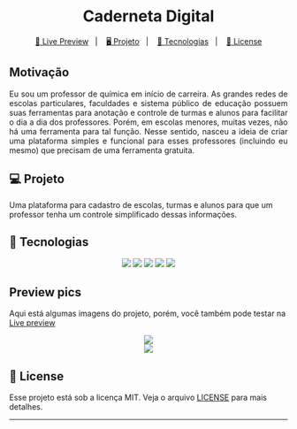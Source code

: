 <h1 align="center">
  Caderneta Digital
</h1>

<p align="center">
  <a href="https://caderneta-digital.vercel.app/">🔗 Live Preview</a>&nbsp;&nbsp;&nbsp;|&nbsp;&nbsp;&nbsp;
  <a href="#-projeto">🖥️ Projeto</a>&nbsp;&nbsp;&nbsp;|&nbsp;&nbsp;&nbsp;
  <a href="#-tecnologias">🚀 Tecnologias</a>&nbsp;&nbsp;&nbsp;|&nbsp;&nbsp;&nbsp;
  <a href="#-license">📝 License</a>
</p>

## Motivação

<p align="justify">Eu sou um professor de química em início de carreira. As grandes redes de escolas particulares, faculdades e sistema público de educação possuem suas ferramentas para anotação e controle de turmas e alunos para facilitar o dia a dia dos professores. Porém, em escolas menores, muitas vezes, não há uma ferramenta para tal função. Nesse sentido, nasceu a ideia de criar uma plataforma simples e funcional para esses professores (incluindo eu mesmo) que precisam de uma ferramenta gratuita.</p>

## 💻 Projeto

Uma plataforma para cadastro de escolas, turmas e alunos para que um professor tenha um controle simplificado dessas informações.

## 🚀 Tecnologias

<p align="center">
  <img src="https://img.shields.io/badge/react-%2320232a.svg?style=for-the-badge&logo=react&logoColor=%2361DAFB" />
  <img src="https://img.shields.io/badge/html5-%23E34F26.svg?style=for-the-badge&logo=html5&logoColor=white" />
  <img src="https://img.shields.io/badge/css3-%231572B6.svg?style=for-the-badge&logo=css3&logoColor=white" />
  <img src="https://img.shields.io/badge/javascript-%23323330.svg?style=for-the-badge&logo=javascript&logoColor=%23F7DF1E" />
  <img src="https://img.shields.io/badge/TypeScript-007ACC?style=for-the-badge&logo=typescript&logoColor=white" />
</p>

## Preview pics

<p>Aqui está algumas imagens do projeto, porém, você também pode testar na <a href="https://caderneta-digital.vercel.app/">Live preview</a></p>

 <div align="center">
 <img src="https://github.com/Maycomwill/Ignite-Lab/blob/master/public/Prints/1.jpg?raw=true" width: 700px/>
 </div>

 <div align="center">
 <img src="https://github.com/Maycomwill/Ignite-Lab/blob/master/public/Prints/2.jpg?raw=true" width: 700px/>
 </div>

## 📝 License

Esse projeto está sob a licença MIT. Veja o arquivo [LICENSE](LICENSE) para mais detalhes.

---

